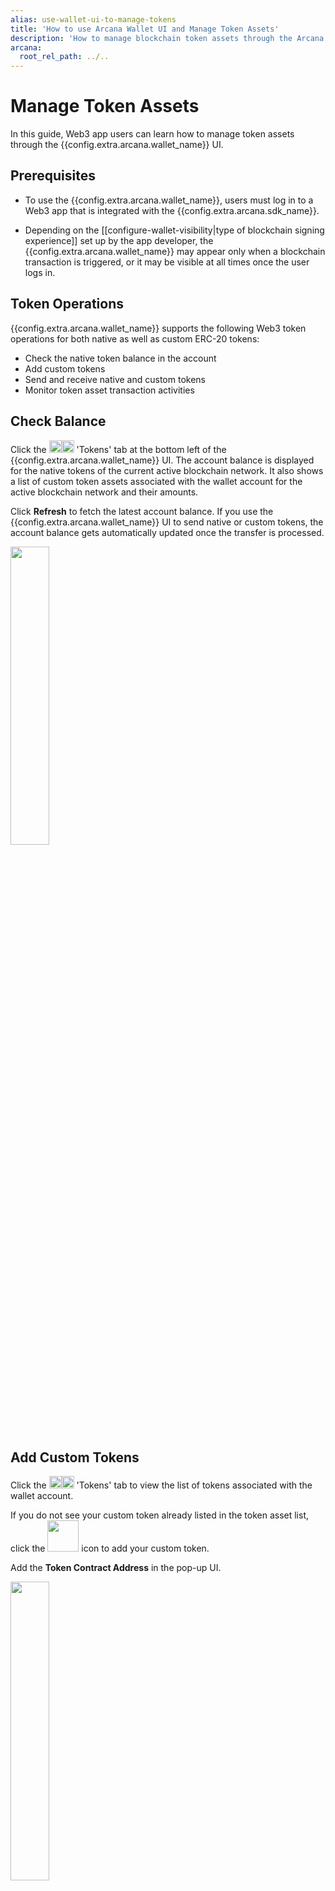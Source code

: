 ```yaml
---
alias: use-wallet-ui-to-manage-tokens
title: 'How to use Arcana Wallet UI and Manage Token Assets'
description: 'How to manage blockchain token assets through the Arcana wallet, how to check the balance, add custom tokens, send and receive tokens and monitor token transactions.'
arcana:
  root_rel_path: ../..
---
```


# Manage Token Assets

In this guide, Web3 app users can learn how to manage token assets through the {{config.extra.arcana.wallet_name}} UI.

## Prerequisites

* To use the {{config.extra.arcana.wallet_name}}, users must log in to a Web3 app that is integrated with the {{config.extra.arcana.sdk_name}}. 

* Depending on the [[configure-wallet-visibility|type of blockchain signing experience]] set up by the app developer, the {{config.extra.arcana.wallet_name}} may appear only when a blockchain transaction is triggered, or it may be visible at all times once the user logs in.

## Token Operations

{{config.extra.arcana.wallet_name}} supports the following Web3 token operations for both native as well as custom ERC-20 tokens:

* Check the native token balance in the account
* Add custom tokens
* Send and receive native and custom tokens
* Monitor token asset transaction activities

## Check Balance

Click the <img src="/img/icons/an_wallet_token_icon_light.png#only-light" width="20"/><img src="/img/icons/an_wallet_token_icon_dark.png#only-dark" width="20"/> 'Tokens' tab at the bottom left of the {{config.extra.arcana.wallet_name}} UI. The account balance is displayed for the native tokens of the current active blockchain network. It also shows a list of custom token assets associated with the wallet account for the active blockchain network and their amounts.

Click **Refresh** to fetch the latest account balance. If you use the {{config.extra.arcana.wallet_name}} UI to send native or custom tokens, the account balance gets automatically updated once the transfer is processed.

<img class="an-screenshots-noeffects" src="/img/an_wallet_home.png" width="35%"/><br></br><br></br>

## Add Custom Tokens

Click the <img src="/img/icons/an_wallet_token_icon_light.png#only-light" width="20"/><img src="/img/icons/an_wallet_token_icon_dark.png#only-dark" width="20"/> 'Tokens' tab to view the list of tokens associated with the wallet account.  

If you do not see your custom token already listed in the token asset list, click the <img src="/img/icons/an_wallet_addtoken_icon.png" width="50"/> icon to add your custom token.

Add the **Token Contract Address** in the pop-up UI.

<img class="an-screenshots-noeffects" src="/img/an_wallet_add_custom_token.png" width="35%"/><br></br><br></br>

Once you add the address, the {{config.extra.arcana.wallet_name}} validates whether it is an ERC-20 standard custom token. After the contract is verified, the wallet automatically fetches the **Token Symbol** and the **Token Decimal** values as configured in the custom contract.

Click **Save** to add the custom token. The newly added custom token will show up under the account balance section on the wallet.

<img class="an-screenshots-noeffects" src="/img/an_wallet_custom_tokens.png" width="35%"/><br></br><br></br>

## Select Native/Custom Token

Before sending tokens, users can specify whether they intend to transfer native or custom tokens.  To select a custom token, it should already be [added to the {{config.extra.arcana.wallet_name}}](#add-custom-tokens).

Click the <img src="/img/icons/an_wallet_token_icon_light.png#only-light" width="20"/><img src="/img/icons/an_wallet_token_icon_dark.png#only-dark" width="20"/> 'Tokens' tab to view native and custom tokens screen.

<img class="an-screenshots-noeffects" src="/img/an_wallet_choose_custom.png" width="35%"/><br></br><br></br>

Use the drop-down list by clicking on the arrow next to the native token symbol and choose one of the custom tokens that are already added to the {{config.extra.arcana.wallet_name}}. 
 
## Send Tokens

Click <img src="/img/icons/an_wallet_token_icon_light.png#only-light" width="35"/><img src="/img/icons/an_wallet_token_icon_dark.png#only-dark" width="20"/> 'Tokens' tab in the wallet to view the tokens associated with the wallet account.

<img class="an-screenshots-noeffects" src="/img/an_wallet_home.png" width="35%"/><br></br><br></br>

Click **Send** to initiate the send tokens workflow in the {{config.extra.arcana.wallet_name}} by bringing up the following screen:

<img class="an-screenshots-noeffects" src="/img/an_wallet_send_inputs.png" width="35%"/><br></br><br></br>

Choose the appropriate token that you wish to send from the dropdown list, enter the transfer amount, and gas fees, and click **Proceed**. A preview screen shows the details of the send transaction. Click **Send** to confirm or click **Back** if you wish to change any transaction details. 

<img class="an-screenshots-noeffects" src="/img/an_wallet_send.png" width="35%"/><br></br><br></br>

## Receive Tokens

Click the <img src="/img/icons/an_wallet_token_icon_light.png#only-light" width="20"/><img src="/img/icons/an_wallet_token_icon_dark.png#only-dark" width="20"/> 'Tokens' tab at the bottom left of the wallet to receive tokens from another wallet address. Click the QR icon <img src="/img/icons/an_wallet_qr_light.png#only-light" width="20"/><img src="/img/icons/an_wallet_qr_dark.png#only-dark" width="20"/> on the top right of the wallet and copy the QR code or the wallet address. Share it with the sender for receiving tokens in your account.  

<img class="an-screenshots-noeffects" src="/img/an_wallet_receive_qr.png" width="35%"/><br></br><br></br>

Click **Refresh** to see the updated account balance after the sender transaction is complete.

<img src="/img/an_wallet_receive_balance.png" width="35%"/><br></br><br></br>

## Monitor Token Activity

Click the <img src="/img/icons/an_wallet_notification_icon_light.png#only-light" width="20"/><img src="/img/icons/an_wallet_notification_icon_dark.png#only-dark" width="20"/> 'Activity' tab on the bottom right of the {{config.extra.arcana.wallet_name}} to see wallet transaction activity and pending request notifications.

The wallet notification screen displays a list of various blockchain transactions initiated by the app or the user for the current user login session.

- Send transactions for native or custom tokens
- Contract Deployment transactions

<img class="an-screenshots-noeffects" src="/img/an_wallet_combined_notify.png" width="35%"/><br></br><br></br>

To see details of a send transaction, click on the arrow to expand the view.

<img class="an-screenshots-noeffects" src="/img/an_wallet_combined_notification_details_send_token.png" width="35%" /><br></br><br></br>

!!! tip

      The app user must [add the custom tokens](#add-custom-tokens) manually to the {{config.extra.arcana.wallet_name}} UI before the activity related to tokens can be viewed in the **Activity** tab.

**That is all!**  :material-party-popper:

*You are all set to send and receive tokens using the {{config.extra.arcana.wallet_name}}.*

## What's Next?

You can use {{config.extra.arcana.wallet_name}} UI to sign blockchain transactions, send and receive native, transact and view NFTs and [[index-wallet-user-guide| more]].

## See also

* [{{config.extra.arcana.wallet_name}} capabilities]({{page.meta.arcana.root_rel_path}}/concepts/anwallet/index.md)
* [[index-wallet-user-guide|Using Web3 wallet operations]]
* [[use-wallet-to-manage-nfts|Managing NFTs]]